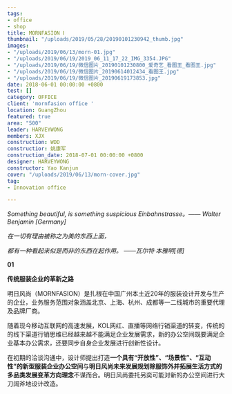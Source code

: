 ```yaml
---
tags:
- office
- shop
title: MORNFASION Ⅰ
thumbnail: "/uploads/2019/05/28/20190101230942_thumb.jpg"
images:
- "/uploads/2019/06/13/morn-01.jpg"
- "/uploads/2019/06/19/2019_06_11_17_22_IMG_3354.JPG"
- "/uploads/2019/06/19/微信图片_20190101230800_爱奇艺_看图王_看图王.jpg"
- "/uploads/2019/06/19/微信图片_20190614012434_看图王.jpg"
- "/uploads/2019/06/19/微信图片_20190619173853.jpg"
date: 2018-06-01 00:00:00 +0800
test: []
category: OFFICE
client: 'mornfasion office '
location: GuangZhou
featured: true
area: "500"
leader: HARVEYWONG
members: XJX
construction: WDD
constructior: 姚康军
construction_date: 2018-07-01 00:00:00 +0800
designer: HARVEYWONG
constructor: Yao Kanjun
cover: "/uploads/2019/06/13/morn-cover.jpg"
tag:
- Innovation office

---
```

_Something beautiful, is something suspicious Einbahnstrasse。—— Walter Benjamin \[Germany\]_ 

_在一切有理由被称之为美的东西上面，_

_都有一种看起来似是而非的东西在起作用。 ——瓦尔特·本雅明\[德\]_

**01**

**传统服装企业的革新之路**

明日风尚（MORNFASION）是扎根在中国广州本土近20年的服装设计开发与生产的企业，业务服务范围对象涵盖北京、上海、杭州、成都等一二线城市的重要代理及品牌厂商。

随着现今移动互联网的高速发展，KOL网红、直播等网络行销渠道的转变，传统的的线下渠道行销思维已经越来越不能满足企业发展需求，新的办公空间既要满足企业基本办公需求，还要同步自身企业发展进行创新性设计。

在初期的洽谈沟通中，设计师提出打造**一个具有“开放性”、“场景性”、“互动性”的新型服装企业办公空间**与**明日风尚未来发展规划除服饰外并拓展生活方式的多品类发展变革方向理念**不谋而合。明日风尚委托另奕可能对新的办公空间进行大刀阔斧地设计改造。